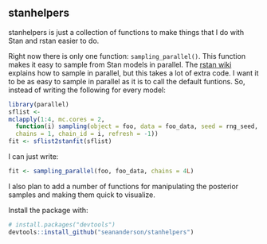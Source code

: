 ## stanhelpers

stanhelpers is just a collection of functions to make things that I do with
Stan and rstan easier to do.

Right now there is only one function: `sampling_parallel()`. This function makes it easy to sample from Stan models in parallel. The [rstan wiki](https://github.com/stan-dev/rstan/wiki/RStan-Getting-Started#sample-multiple-chains-in-parallel) explains how to sample in parallel, but this takes a lot of extra code. I want it to be as easy to sample in parallel as it is to call the default funtions. So, instead of writing the following for every model:

```R
library(parallel)
sflist <- 
mclapply(1:4, mc.cores = 2, 
  function(i) sampling(object = foo, data = foo_data, seed = rng_seed, 
  chains = 1, chain_id = i, refresh = -1))
fit <- sflist2stanfit(sflist)
```

I can just write:

```R
fit <- sampling_parallel(foo, foo_data, chains = 4L)
```

I also plan to add a number of functions for manipulating the posterior samples
and making them quick to visualize.

Install the package with:

```R
# install.packages("devtools")
devtools::install_github("seananderson/stanhelpers")
```
